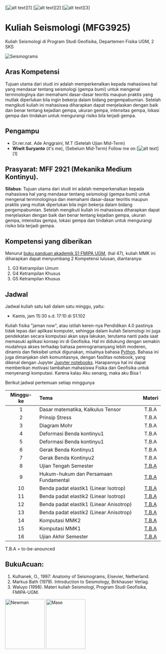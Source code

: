 [![alt text][1.1]][1]
[![alt text][2.1]][2]
[![alt text][3.1]][3]

[1.1]: http://i.imgur.com/tXSoThF.png (twitter icon with padding)
[2.1]: http://i.imgur.com/P3YfQoD.png (facebook icon with padding)
[3.1]: http://i.imgur.com/yCsTjba.png (google plus icon with padding)


# Kuliah Seismologi (MFG3925)
Kuliah Seismologi di Program Studi Geofisika, Departemen Fisika UGM, 2 SKS

![Seismograms](https://chenseismolab.org/wp-content/uploads/2017/09/cropped-Header_image7_waveform_fitting_Chenetal2015JGR-1.png)
## Aras Kompetensi
Tujuan utama dari studi ini adalah memperkenalkan kepada mahasiswa hal yang mendasar tentang seismologi (gempa bumi) untuk mengenal terminologinya dan memahami dasar-dasar teoritis maupun praktis yang mutlak diperlukan bila ingin bekerja dalam bidang pergempabumian. Setelah mengikuti kuliah ini mahasiswa diharapkan dapat menjelaskan dengan baik dan benar tentang kejadian gempa, ukuran gempa, intensitas gempa, lokasi gempa dan tindakan untuk mengurangi risiko bila terjadi gempa.

## Pengampu
- Dr.rer.nat. Ade Anggraini, M.T (Setelah Ujian Mid-Term)
- **Wiwit Suryanto** (it's me), (Sebelum Mid-Term)
Follow me on [![alt text][1.1]][1]

## Prasyarat: MFF 2921 (Mekanika Medium Kontinyu).
**Silabus**: Tujuan utama dari studi ini adalah memperkenalkan kepada mahasiswa hal yang mendasar tentang seismologi (gempa bumi) untuk mengenal terminologinya dan memahami dasar-dasar teoritis maupun praktis yang mutlak diperlukan bila ingin bekerja dalam bidang pergempabumian. Setelah mengikuti kuliah ini mahasiswa diharapkan dapat menjelaskan dengan baik dan benar tentang kejadian gempa,
ukuran gempa, intensitas gempa, lokasi gempa dan tindakan untuk mengurangi risiko bila terjadi
gempa.

## Kompetensi yang diberikan

Menurut [buku panduan akademik S1 FMIPA UGM](http://mipa.ugm.ac.id/file/kurikulum-s1-s2-dan-s3/), (hal 47), kuliah MMK ini diharapkan dapat menyumbang 2 Kompetensi lulusan, diantaranya:
1. G3 Ketrampilan Umum
2. G4 Ketrampilan Khusus
3. G5 Ketrampilan Khusus

## Jadwal

Jadwal kuliah satu kali dalam satu minggu, yaitu:
- Kamis, jam 15:30 s.d. 17:10 di S1.102

Kuliah fisika "jaman now", atau istilah keren-nya Pendidikan 4.0 pastinya tidak lepas dari aplikasi komputer, sehingga dalam kuliah Seismologi ini juga pendekatan secara komputasi akan saya lakukan, terutama nanti pada saat memasuki aplikasi konsep ini di Geofisika. Hal ini didukung dengan semakin mudahnya akses terhadap bahasa pemrogramanyang lebih moderen, dinamis dan fleksibel untuk digunakan, misalnya bahasa [Python](http://python.org). Bahasa ini juga dimanjakan oleh komunitasnya, dengan fasilitas notebook, yang dikenal dengan Jupyter [Jupyter notebooks](http://jupyter.org/). Harapannya hal ini dapat memberikan motivasi tambahan mahasiswa Fisika dan Geofisika untuk menyenangi komputasi. Karena kalau Aku senang, maka aku Bisa ! 

Berikut jadwal pertemuan setiap minggunya

| Minggu-ke | Tema                                 | Materi |
|:------:|:-------------------------------------|:-------:|
| 1     | Dasar matematika, Kalkulus Tensor | T.B.A |
| 2     | Prinsip Stress | T.B.A |
| 3    | Diagram Mohr | T.B.A |
| 4     | Deformasi Benda kontinyu1 | T.B.A |
| 5     | Deformasi Benda kontinyu1 | T.B.A |
| 6     | Gerak Benda Kontinyu1 | T.B.A |
| 7     | Gerak Benda Kontinyu2 |  T.B.A |
| 8     | Ujian Tengah Semester | [T.B.A](#) |
| 9     | Hukum-hukum dan Persamaan Fundamental| [T.B.A](#) |
| 10     | Benda padat elastik1 (Linear Isotrop) | [T.B.A](#) |
| 11     | Benda padat elastik2 (Linear Isotrop) | [T.B.A](#) |
| 12     | Benda padat elastik1 (Linear Anisotrop) | [T.B.A](#) |
| 13     | Benda padat elastik2 (Linear Anisotrop) | [T.B.A](#) |
| 14     | Komputasi MMK2 | [T.B.A](#) |
| 15     | Komputasi MMK1 | [T.B.A](#) |
| 16     | Ujian Akhir Semester | [T.B.A](#) |

T.B.A = to-be-anounced 


## BukuAcuan:
1. Kulhanek, O., 1997: Anatomy of Seismograms, Elsevier, Netherland.
2. Markus Bath (1979). Introduction to Seismology, Birkhauser Verlag.
3. Waluyo (1998). Materi kuliah Seismologi, Program Studi Geofisika, FMIPA-UGM.

<img src="https://images-na.ssl-images-amazon.com/images/I/411QOuJzYAL._SY291_BO1,204,203,200_QL40_.jpg" width=128px height=161px alt='Newman'> <img src="https://imgv2-1-f.scribdassets.com/img/document/162313493/original/a84148e8dc/1547985008?v=1" width=128px height=161px alt='Mase'>
